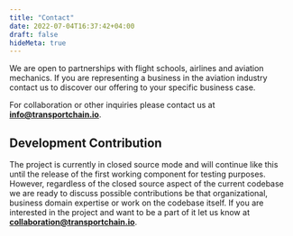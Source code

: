```yaml
---
title: "Contact"
date: 2022-07-04T16:37:42+04:00
draft: false
hideMeta: true
---
```


We are open to partnerships with flight schools, airlines and aviation mechanics. If you are representing a business in the aviation industry contact us to discover our offering to your specific business case. 

For collaboration or other inquiries please contact us at **[info@transportchain.io](mailto:info@transportchain.io)**.

## Development Contribution

The project is currently in closed source mode and will continue like this until the release of the first working component for testing purposes. However, regardless of the closed source aspect of the current codebase we are ready to discuss possible contributions be that organizational, business domain expertise or work on the codebase itself. If you are interested in the project and want to be a part of it let us know at **[collaboration@transportchain.io](mailto:collaboration@transportchain.io)**.